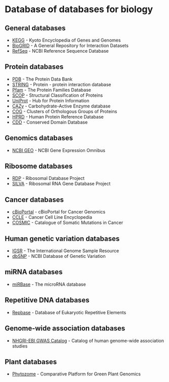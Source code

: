 # Database of databases for biology

## General databases
- [KEGG](https://www.genome.jp/kegg/) - Kyoto Encyclopedia of Genes and Genomes
- [BioGRID](https://thebiogrid.org/) - A General Repository for Interaction Datasets
- [RefSeq](http://www.ncbi.nlm.nih.gov/RefSeq) - NCBI Reference Sequence Database

## Protein databases
- [PDB](https://www.rcsb.org/) - The Protein Data Bank
- [STRING](http://string-db.org) - Protein - protein interaction database
- [Pfam](https://pfam.xfam.org/) - The Protein Families Database
- [SCOP](http://scop.mrc-lmb.cam.ac.uk/) - Structural Classification of Proteins
- [UniProt](http://www.uniprot.org/) - Hub for Protein Information
- [CAZy](http://www.cazy.org/) - Carbohydrate-Active Enzyme database 
- [COG](http://www.ncbi.nlm.nih.gov/COG) - Clusters of Orthologous Groups of Proteins
- [HPRD](http://www.hprd.org/) - Human Protein Reference Database
- [CDD](https://www.ncbi.nlm.nih.gov/Structure/cdd/cdd.shtml) - Conserved Domain Database

## Genomics databases
- [NCBI GEO](https://www.ncbi.nlm.nih.gov/geo) - NCBI Gene Expression Omnibus

## Ribosome databases
- [RDP](https://rdp.cme.msu.edu/) - Ribosomal Database Project
- [SILVA](https://www.arb-silva.de) - Ribosomal RNA Gene Database Project

## Cancer databases
- [cBioPortal](http://cbioportal.org) - cBioPortal for Cancer Genomics
- [CCLE](https://portals.broadinstitute.org/ccle) - Cancer Cell Line Encyclopedia
- [COSMIC](https://cancer.sanger.ac.uk/cosmic) - Catalogue of Somatic Mutations in Cancer

## Human genetic variation databases
- [IGSR](https://www.internationalgenome.org/) - The International Genome Sample Resource
- [dbSNP](https://www.ncbi.nlm.nih.gov/SNP) - NCBI Database of Genetic Variation

## miRNA databases
- [miRBase](http://www.mirbase.org/) - The microRNA database

## Repetitive DNA databases
- [Repbase](https://www.girinst.org/repbase/) - Database of Eukaryotic Repetitive Elements

## Genome-wide association databases
- [NHGRI-EBI GWAS Catalog](https://www.ebi.ac.uk/gwas/) - Catalog of human genome-wide association studies

## Plant databases
- [Phytozome](https://phytozome.jgi.doe.gov/pz/portal.html) - Comparative Platform for Green Plant Genomics
